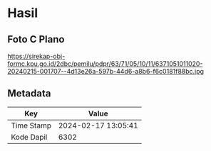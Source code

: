# Hasil

## Foto C Plano

https://sirekap-obj-formc.kpu.go.id/2dbc/pemilu/pdpr/63/71/05/10/11/6371051011020-20240215-001707--4d13e26a-597b-44d6-a8b6-f6c0181f88bc.jpg


## Metadata

| Key        | Value               |
| ---------- | ------------------- |
| Time Stamp | 2024-02-17 13:05:41 |
| Kode Dapil | 6302                |



